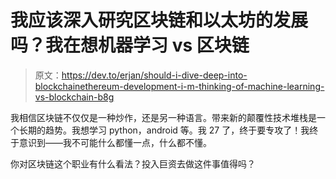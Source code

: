 # 我应该深入研究区块链和以太坊的发展吗？我在想机器学习 vs 区块链

> 原文：<https://dev.to/erjan/should-i-dive-deep-into-blockchainethereum-development-i-m-thinking-of-machine-learning-vs-blockchain-b8g>

我相信区块链不仅仅是一种炒作，还是另一种语言。带来新的颠覆性技术堆栈是一个长期的趋势。我想学习 python，android 等。我 27 了，终于要专攻了！我终于意识到——我不可能什么都懂一点，什么都不懂。

你对区块链这个职业有什么看法？投入巨资去做这件事值得吗？